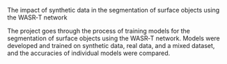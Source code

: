 The impact of synthetic data in the segmentation of surface objects using the WASR‑T network

The project goes through the process of training models for the segmentation of surface objects
using the WASR‑T network. Models were developed and trained on synthetic data, real data, and a
mixed dataset, and the accuracies of individual models were compared.

